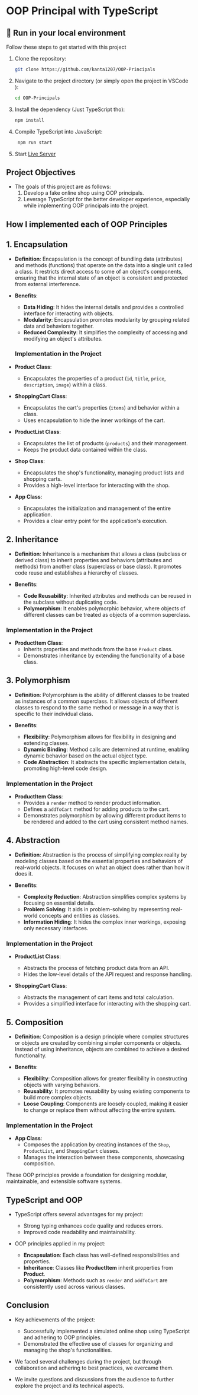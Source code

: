 # OOP Principal with TypeScript

## 🚀 Run in your local environment

Follow these steps to get started with this project

1. Clone the repository:

   ```bash
   git clone https://github.com/kanta1207/OOP-Principals
   ```

2. Navigate to the project directory (or simply open the project in VSCode ):

   ```bash
   cd OOP-Principals
   ```

3. Install the dependency (Just TypeScript tho):

   ```bash
   npm install
   ```

4. Compile TypeScript into JavaScript:

   ```bash
    npm run start
   ```

5. Start [Live Server](https://marketplace.visualstudio.com/items?itemName=yandeu.five-server)

## Project Objectives

- The goals of this project are as follows:
  1. Develop a fake online shop using OOP principals.
  2. Leverage TypeScript for the better developer experience, especially while implementing OOP principals into the project.

## How I implemented each of OOP Principles

## 1. Encapsulation

- **Definition**: Encapsulation is the concept of bundling data (attributes) and methods (functions) that operate on the data into a single unit called a class. It restricts direct access to some of an object's components, ensuring that the internal state of an object is consistent and protected from external interference.

- **Benefits**:

  - **Data Hiding**: It hides the internal details and provides a controlled interface for interacting with objects.
  - **Modularity**: Encapsulation promotes modularity by grouping related data and behaviors together.
  - **Reduced Complexity**: It simplifies the complexity of accessing and modifying an object's attributes.

  ### Implementation in the Project

- **Product Class**:
  - Encapsulates the properties of a product (`id`, `title`, `price`, `description`, `image`) within a class.
- **ShoppingCart Class**:

  - Encapsulates the cart's properties (`items`) and behavior within a class.
  - Uses encapsulation to hide the inner workings of the cart.

- **ProductList Class**:

  - Encapsulates the list of products (`products`) and their management.
  - Keeps the product data contained within the class.

- **Shop Class**:

  - Encapsulates the shop's functionality, managing product lists and shopping carts.
  - Provides a high-level interface for interacting with the shop.

- **App Class**:
  - Encapsulates the initialization and management of the entire application.
  - Provides a clear entry point for the application's execution.

## 2. Inheritance

- **Definition**: Inheritance is a mechanism that allows a class (subclass or derived class) to inherit properties and behaviors (attributes and methods) from another class (superclass or base class). It promotes code reuse and establishes a hierarchy of classes.

- **Benefits**:
  - **Code Reusability**: Inherited attributes and methods can be reused in the subclass without duplicating code.
  - **Polymorphism**: It enables polymorphic behavior, where objects of different classes can be treated as objects of a common superclass.

### Implementation in the Project

- **ProductItem Class**:
  - Inherits properties and methods from the base `Product` class.
  - Demonstrates inheritance by extending the functionality of a base class.

## 3. Polymorphism

- **Definition**: Polymorphism is the ability of different classes to be treated as instances of a common superclass. It allows objects of different classes to respond to the same method or message in a way that is specific to their individual class.

- **Benefits**:
  - **Flexibility**: Polymorphism allows for flexibility in designing and extending classes.
  - **Dynamic Binding**: Method calls are determined at runtime, enabling dynamic behavior based on the actual object type.
  - **Code Abstraction**: It abstracts the specific implementation details, promoting high-level code design.

### Implementation in the Project

- **ProductItem Class**:
  - Provides a `render` method to render product information.
  - Defines a `addToCart` method for adding products to the cart.
  - Demonstrates polymorphism by allowing different product items to be rendered and added to the cart using consistent method names.

## 4. Abstraction

- **Definition**: Abstraction is the process of simplifying complex reality by modeling classes based on the essential properties and behaviors of real-world objects. It focuses on what an object does rather than how it does it.

- **Benefits**:
  - **Complexity Reduction**: Abstraction simplifies complex systems by focusing on essential details.
  - **Problem Solving**: It aids in problem-solving by representing real-world concepts and entities as classes.
  - **Information Hiding**: It hides the complex inner workings, exposing only necessary interfaces.

### Implementation in the Project

- **ProductList Class**:

  - Abstracts the process of fetching product data from an API.
  - Hides the low-level details of the API request and response handling.

- **ShoppingCart Class**:
  - Abstracts the management of cart items and total calculation.
  - Provides a simplified interface for interacting with the shopping cart.

## 5. Composition

- **Definition**: Composition is a design principle where complex structures or objects are created by combining simpler components or objects. Instead of using inheritance, objects are combined to achieve a desired functionality.

- **Benefits**:
  - **Flexibility**: Composition allows for greater flexibility in constructing objects with varying behaviors.
  - **Reusability**: It promotes reusability by using existing components to build more complex objects.
  - **Loose Coupling**: Components are loosely coupled, making it easier to change or replace them without affecting the entire system.

### Implementation in the Project

- **App Class**:
  - Composes the application by creating instances of the `Shop`, `ProductList`, and `ShoppingCart` classes.
  - Manages the interaction between these components, showcasing composition.

These OOP principles provide a foundation for designing modular, maintainable, and extensible software systems.

## TypeScript and OOP

- TypeScript offers several advantages for my project:

  - Strong typing enhances code quality and reduces errors.
  - Improved code readability and maintainability.

- OOP principles applied in my project:
  - **Encapsulation**: Each class has well-defined responsibilities and properties.
  - **Inheritance**: Classes like **ProductItem** inherit properties from **Product**.
  - **Polymorphism**: Methods such as `render` and `addToCart` are consistently used across various classes.

## Conclusion

- Key achievements of the project:

  - Successfully implemented a simulated online shop using TypeScript and adhering to OOP principles.
  - Demonstrated the effective use of classes for organizing and managing the shop's functionalities.

- We faced several challenges during the project, but through collaboration and adhering to best practices, we overcame them.

- We invite questions and discussions from the audience to further explore the project and its technical aspects.
